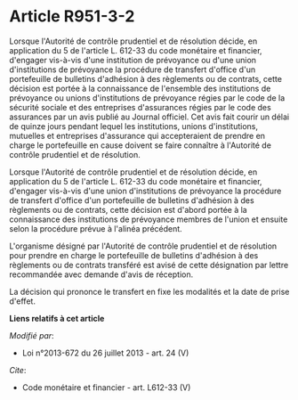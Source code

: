 # Article R951-3-2

Lorsque l'Autorité de contrôle prudentiel et de résolution décide, en application du 5 de l'article L. 612-33 du code
monétaire et financier, d'engager vis-à-vis d'une institution de prévoyance ou d'une union d'institutions de prévoyance la
procédure de transfert d'office d'un portefeuille de bulletins d'adhésion à des règlements ou de contrats, cette décision est
portée à la connaissance de l'ensemble des institutions de prévoyance ou unions d'institutions de prévoyance régies par le
code de la sécurité sociale et des entreprises d'assurances régies par le code des assurances par un avis publié au Journal
officiel. Cet avis fait courir un délai de quinze jours pendant lequel les institutions, unions d'institutions, mutuelles et
entreprises d'assurance qui accepteraient de prendre en charge le portefeuille en cause doivent se faire connaître à
l'Autorité de contrôle prudentiel et de résolution. 

Lorsque l'Autorité de contrôle prudentiel et de résolution décide, en application du 5 de l'article L. 612-33 du code
monétaire et financier, d'engager vis-à-vis d'une union d'institutions de prévoyance la procédure de transfert d'office d'un
portefeuille de bulletins d'adhésion à des règlements ou de contrats, cette décision est d'abord portée à la connaissance des
institutions de prévoyance membres de l'union et ensuite selon la procédure prévue à l'alinéa précédent. 

L'organisme désigné par l'Autorité de contrôle prudentiel et de résolution pour prendre en charge le portefeuille de
bulletins d'adhésion à des règlements ou de contrats transféré est avisé de cette désignation par lettre recommandée avec
demande d'avis de réception. 

La décision qui prononce le transfert en fixe les modalités et la date de prise d'effet.

**Liens relatifs à cet article**

_Modifié par_:

  - Loi n°2013-672 du 26 juillet 2013 - art. 24 (V)

_Cite_:

  - Code monétaire et financier - art. L612-33 (V)
